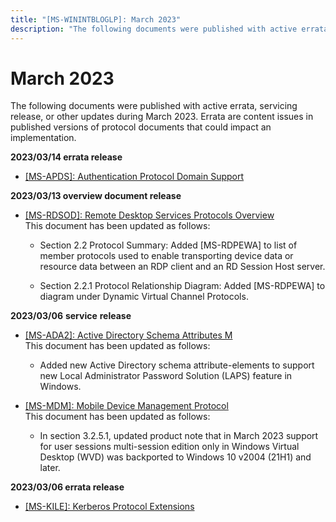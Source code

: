```yaml
---
title: "[MS-WININTBLOGLP]: March 2023"
description: "The following documents were published with active errata, servicing release, or other updates during March 2023. Errata are content issues in"
---
```


# March 2023

<p> </p>
<p>The following documents were published with active errata,
servicing release, or other updates during March 2023. Errata are content
issues in published versions of protocol documents that could impact an
implementation.</p>

<p><b>2023/03/14 errata release</b></p>

<ul><li><p><span><span><span>  </span></span></span><span><a href="/openspecs/windows_protocols/MS-WINERRATA/3ce764af-3011-40ec-ad15-5c47ae1551f1">[MS-APDS]:
Authentication Protocol Domain Support</a></span></p>

</li></ul><p><b>2023/03/13 overview document release</b></p>

<ul><li><p><span><span><span>  </span></span></span><span><a href="/openspecs/windows_protocols/MS-RDSOD/072543f9-4bd4-4dc6-ab97-9a04bf9d2c6a">[MS-RDSOD]:
Remote Desktop Services Protocols Overview</a></span><span><span><br>
This document has been updated as follows:</span></span></p>

<ul><li><p><span><span>  </span></span>Section
2.2 Protocol Summary: Added [MS-RDPEWA] to list of member protocols used to
enable transporting device data or resource data between an RDP client and an
RD Session Host server.</p>

</li><li><p><span><span>  </span></span>Section
2.2.1 Protocol Relationship Diagram: Added [MS-RDPEWA] to diagram under Dynamic
Virtual Channel Protocols. </p>

</li></ul></li></ul><p><b>2023/03/06</b> <b>service</b> <b>release</b></p>

<ul><li><p><span><span><span>  </span></span></span><span><a href="/openspecs/windows_protocols/MS-WINERRATA/f3979f77-f842-47e6-b240-93fe50e60bb0">[MS-ADA2]:
Active Directory Schema Attributes M</a></span><span><span><br>
This document has been updated as follows:</span></span></p>

<ul><li><p><span><span>  </span></span>Added
new Active Directory schema attribute-elements to support new Local
Administrator Password Solution (LAPS) feature in Windows. </p>

</li></ul></li><li><p><span><span><span>  </span></span></span><span><a href="/openspecs/windows_protocols/MS-WINERRATA/1732d832-43da-40ed-b950-2d379050d8b7">[MS-MDM]:
Mobile Device Management Protocol</a><br>
</span><span><span>This
document has been updated as follows:</span> </span></p>

<ul><li><p><span><span>  </span></span>In
section 3.2.5.1, updated product note that in March 2023 support for user
sessions multi-session edition only in Windows Virtual Desktop (WVD) was
backported to Windows 10 v2004 (21H1) and later.</p>

</li></ul></li></ul><p><b>2023/03/06 errata release</b></p>

<ul><li><p><span><span> 
</span></span><span><a href="/openspecs/windows_protocols/MS-WINERRATA/c982f6c4-2f70-4dc7-b252-09092e9f1eed">[MS-KILE]:
Kerberos Protocol Extensions</a></span></p>

</li></ul>
                